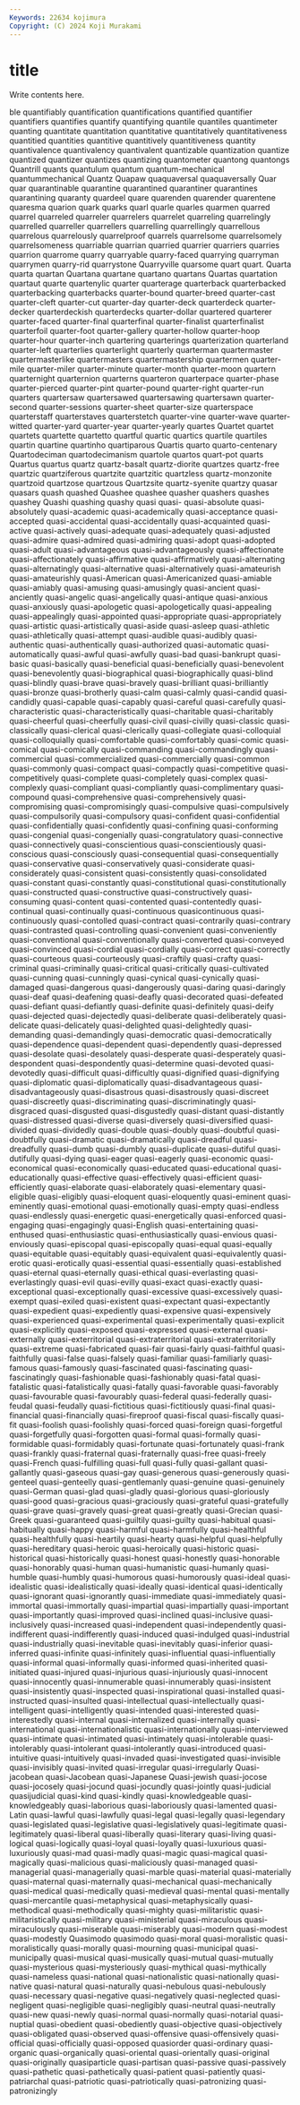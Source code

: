 ```yaml
---
Keywords: 22634 kojimura
Copyright: (C) 2024 Koji Murakami
---
```


# title

Write contents here.



ble quantifiably quantification quantifications quantified
quantifier quantifiers quantifies quantify quantifying quantile quantiles quantimeter quanting quantitate
quantitation quantitative quantitatively quantitativeness quantitied quantities quantitive quantitively quantitiveness quantity
quantivalence quantivalency quantivalent quantizable quantization quantize quantized quantizer quantizes quantizing
quantometer quantong quantongs Quantrill quants quantulum quantum quantum-mechanical quantummechanical Quantz
Quapaw quaquaversal quaquaversally Quar quar quarantinable quarantine quarantined quarantiner quarantines
quarantining quaranty quardeel quare quarenden quarender quarentene quaresma quarion quark
quarks quarl quarle quarles quarmen quarred quarrel quarreled quarreler quarrelers
quarrelet quarreling quarrelingly quarrelled quarreller quarrellers quarrelling quarrellingly quarrellous quarrelous
quarrelously quarrelproof quarrels quarrelsome quarrelsomely quarrelsomeness quarriable quarrian quarried quarrier
quarriers quarries quarrion quarrome quarry quarryable quarry-faced quarrying quarryman quarrymen
quarry-rid quarrystone Quarryville quarsome quart quart. Quarta quarta quartan Quartana
quartane quartano quartans Quartas quartation quartaut quarte quartenylic quarter quarterage
quarterback quarterbacked quarterbacking quarterbacks quarter-bound quarter-breed quarter-cast quarter-cleft quarter-cut quarter-day
quarter-deck quarterdeck quarter-decker quarterdeckish quarterdecks quarter-dollar quartered quarterer quarter-faced quarter-final
quarterfinal quarter-finalist quarterfinalist quarterfoil quarter-foot quarter-gallery quarter-hollow quarter-hoop quarter-hour quarter-inch
quartering quarterings quarterization quarterland quarter-left quarterlies quarterlight quarterly quarterman quartermaster
quartermasterlike quartermasters quartermastership quartermen quarter-mile quarter-miler quarter-minute quarter-month quarter-moon quartern
quarternight quarternion quarterns quarteron quarterpace quarter-phase quarter-pierced quarter-pint quarter-pound quarter-right
quarter-run quarters quartersaw quartersawed quartersawing quartersawn quarter-second quarter-sessions quarter-sheet quarter-size
quarterspace quarterstaff quarterstaves quarterstetch quarter-vine quarter-wave quarter-witted quarter-yard quarter-year quarter-yearly
quartes Quartet quartet quartets quartette quartetto quartful quartic quartics quartile
quartiles quartin quartine quartinho quartiparous Quartis quarto quarto-centenary Quartodeciman quartodecimanism
quartole quartos quart-pot quarts Quartus quartus quartz quartz-basalt quartz-diorite quartzes
quartz-free quartzic quartziferous quartzite quartzitic quartzless quartz-monzonite quartzoid quartzose quartzous
Quartzsite quartz-syenite quartzy quasar quasars quash quashed Quashee quashee quasher
quashers quashes quashey Quashi quashing quashy quasi quasi- quasi-absolute quasi-absolutely
quasi-academic quasi-academically quasi-acceptance quasi-accepted quasi-accidental quasi-accidentally quasi-acquainted quasi-active quasi-actively quasi-adequate
quasi-adequately quasi-adjusted quasi-admire quasi-admired quasi-admiring quasi-adopt quasi-adopted quasi-adult quasi-advantageous quasi-advantageously
quasi-affectionate quasi-affectionately quasi-affirmative quasi-affirmatively quasi-alternating quasi-alternatingly quasi-alternative quasi-alternatively quasi-amateurish quasi-amateurishly
quasi-American quasi-Americanized quasi-amiable quasi-amiably quasi-amusing quasi-amusingly quasi-ancient quasi-anciently quasi-angelic quasi-angelically
quasi-antique quasi-anxious quasi-anxiously quasi-apologetic quasi-apologetically quasi-appealing quasi-appealingly quasi-appointed quasi-appropriate quasi-appropriately
quasi-artistic quasi-artistically quasi-aside quasi-asleep quasi-athletic quasi-athletically quasi-attempt quasi-audible quasi-audibly quasi-authentic
quasi-authentically quasi-authorized quasi-automatic quasi-automatically quasi-awful quasi-awfully quasi-bad quasi-bankrupt quasi-basic quasi-basically
quasi-beneficial quasi-beneficially quasi-benevolent quasi-benevolently quasi-biographical quasi-biographically quasi-blind quasi-blindly quasi-brave quasi-bravely
quasi-brilliant quasi-brilliantly quasi-bronze quasi-brotherly quasi-calm quasi-calmly quasi-candid quasi-candidly quasi-capable quasi-capably
quasi-careful quasi-carefully quasi-characteristic quasi-characteristically quasi-charitable quasi-charitably quasi-cheerful quasi-cheerfully quasi-civil quasi-civilly
quasi-classic quasi-classically quasi-clerical quasi-clerically quasi-collegiate quasi-colloquial quasi-colloquially quasi-comfortable quasi-comfortably quasi-comic
quasi-comical quasi-comically quasi-commanding quasi-commandingly quasi-commercial quasi-commercialized quasi-commercially quasi-common quasi-commonly quasi-compact
quasi-compactly quasi-competitive quasi-competitively quasi-complete quasi-completely quasi-complex quasi-complexly quasi-compliant quasi-compliantly quasi-complimentary
quasi-compound quasi-comprehensive quasi-comprehensively quasi-compromising quasi-compromisingly quasi-compulsive quasi-compulsively quasi-compulsorily quasi-compulsory quasi-confident
quasi-confidential quasi-confidentially quasi-confidently quasi-confining quasi-conforming quasi-congenial quasi-congenially quasi-congratulatory quasi-connective quasi-connectively
quasi-conscientious quasi-conscientiously quasi-conscious quasi-consciously quasi-consequential quasi-consequentially quasi-conservative quasi-conservatively quasi-considerate quasi-considerately
quasi-consistent quasi-consistently quasi-consolidated quasi-constant quasi-constantly quasi-constitutional quasi-constitutionally quasi-constructed quasi-constructive quasi-constructively
quasi-consuming quasi-content quasi-contented quasi-contentedly quasi-continual quasi-continually quasi-continuous quasicontinuous quasi-continuously quasi-contolled
quasi-contract quasi-contrarily quasi-contrary quasi-contrasted quasi-controlling quasi-convenient quasi-conveniently quasi-conventional quasi-conventionally quasi-converted
quasi-conveyed quasi-convinced quasi-cordial quasi-cordially quasi-correct quasi-correctly quasi-courteous quasi-courteously quasi-craftily quasi-crafty
quasi-criminal quasi-criminally quasi-critical quasi-critically quasi-cultivated quasi-cunning quasi-cunningly quasi-cynical quasi-cynically quasi-damaged
quasi-dangerous quasi-dangerously quasi-daring quasi-daringly quasi-deaf quasi-deafening quasi-deafly quasi-decorated quasi-defeated quasi-defiant
quasi-defiantly quasi-definite quasi-definitely quasi-deify quasi-dejected quasi-dejectedly quasi-deliberate quasi-deliberately quasi-delicate quasi-delicately
quasi-delighted quasi-delightedly quasi-demanding quasi-demandingly quasi-democratic quasi-democratically quasi-dependence quasi-dependent quasi-dependently quasi-depressed
quasi-desolate quasi-desolately quasi-desperate quasi-desperately quasi-despondent quasi-despondently quasi-determine quasi-devoted quasi-devotedly quasi-difficult
quasi-difficultly quasi-dignified quasi-dignifying quasi-diplomatic quasi-diplomatically quasi-disadvantageous quasi-disadvantageously quasi-disastrous quasi-disastrously quasi-discreet
quasi-discreetly quasi-discriminating quasi-discriminatingly quasi-disgraced quasi-disgusted quasi-disgustedly quasi-distant quasi-distantly quasi-distressed quasi-diverse
quasi-diversely quasi-diversified quasi-divided quasi-dividedly quasi-double quasi-doubly quasi-doubtful quasi-doubtfully quasi-dramatic quasi-dramatically
quasi-dreadful quasi-dreadfully quasi-dumb quasi-dumbly quasi-duplicate quasi-dutiful quasi-dutifully quasi-dying quasi-eager quasi-eagerly
quasi-economic quasi-economical quasi-economically quasi-educated quasi-educational quasi-educationally quasi-effective quasi-effectively quasi-efficient quasi-efficiently
quasi-elaborate quasi-elaborately quasi-elementary quasi-eligible quasi-eligibly quasi-eloquent quasi-eloquently quasi-eminent quasi-eminently quasi-emotional
quasi-emotionally quasi-empty quasi-endless quasi-endlessly quasi-energetic quasi-energetically quasi-enforced quasi-engaging quasi-engagingly quasi-English
quasi-entertaining quasi-enthused quasi-enthusiastic quasi-enthusiastically quasi-envious quasi-enviously quasi-episcopal quasi-episcopally quasi-equal quasi-equally
quasi-equitable quasi-equitably quasi-equivalent quasi-equivalently quasi-erotic quasi-erotically quasi-essential quasi-essentially quasi-established quasi-eternal
quasi-eternally quasi-ethical quasi-everlasting quasi-everlastingly quasi-evil quasi-evilly quasi-exact quasi-exactly quasi-exceptional quasi-exceptionally
quasi-excessive quasi-excessively quasi-exempt quasi-exiled quasi-existent quasi-expectant quasi-expectantly quasi-expedient quasi-expediently quasi-expensive
quasi-expensively quasi-experienced quasi-experimental quasi-experimentally quasi-explicit quasi-explicitly quasi-exposed quasi-expressed quasi-external quasi-externally
quasi-exterritorial quasi-extraterritorial quasi-extraterritorially quasi-extreme quasi-fabricated quasi-fair quasi-fairly quasi-faithful quasi-faithfully quasi-false
quasi-falsely quasi-familiar quasi-familiarly quasi-famous quasi-famously quasi-fascinated quasi-fascinating quasi-fascinatingly quasi-fashionable quasi-fashionably
quasi-fatal quasi-fatalistic quasi-fatalistically quasi-fatally quasi-favorable quasi-favorably quasi-favourable quasi-favourably quasi-federal quasi-federally
quasi-feudal quasi-feudally quasi-fictitious quasi-fictitiously quasi-final quasi-financial quasi-financially quasi-fireproof quasi-fiscal quasi-fiscally
quasi-fit quasi-foolish quasi-foolishly quasi-forced quasi-foreign quasi-forgetful quasi-forgetfully quasi-forgotten quasi-formal quasi-formally
quasi-formidable quasi-formidably quasi-fortunate quasi-fortunately quasi-frank quasi-frankly quasi-fraternal quasi-fraternally quasi-free quasi-freely
quasi-French quasi-fulfilling quasi-full quasi-fully quasi-gallant quasi-gallantly quasi-gaseous quasi-gay quasi-generous quasi-generously
quasi-genteel quasi-genteelly quasi-gentlemanly quasi-genuine quasi-genuinely quasi-German quasi-glad quasi-gladly quasi-glorious quasi-gloriously
quasi-good quasi-gracious quasi-graciously quasi-grateful quasi-gratefully quasi-grave quasi-gravely quasi-great quasi-greatly quasi-Grecian
quasi-Greek quasi-guaranteed quasi-guiltily quasi-guilty quasi-habitual quasi-habitually quasi-happy quasi-harmful quasi-harmfully quasi-healthful
quasi-healthfully quasi-heartily quasi-hearty quasi-helpful quasi-helpfully quasi-hereditary quasi-heroic quasi-heroically quasi-historic quasi-historical
quasi-historically quasi-honest quasi-honestly quasi-honorable quasi-honorably quasi-human quasi-humanistic quasi-humanly quasi-humble quasi-humbly
quasi-humorous quasi-humorously quasi-ideal quasi-idealistic quasi-idealistically quasi-ideally quasi-identical quasi-identically quasi-ignorant quasi-ignorantly
quasi-immediate quasi-immediately quasi-immortal quasi-immortally quasi-impartial quasi-impartially quasi-important quasi-importantly quasi-improved quasi-inclined
quasi-inclusive quasi-inclusively quasi-increased quasi-independent quasi-independently quasi-indifferent quasi-indifferently quasi-induced quasi-indulged quasi-industrial
quasi-industrially quasi-inevitable quasi-inevitably quasi-inferior quasi-inferred quasi-infinite quasi-infinitely quasi-influential quasi-influentially quasi-informal
quasi-informally quasi-informed quasi-inherited quasi-initiated quasi-injured quasi-injurious quasi-injuriously quasi-innocent quasi-innocently quasi-innumerable
quasi-innumerably quasi-insistent quasi-insistently quasi-inspected quasi-inspirational quasi-installed quasi-instructed quasi-insulted quasi-intellectual quasi-intellectually
quasi-intelligent quasi-intelligently quasi-intended quasi-interested quasi-interestedly quasi-internal quasi-internalized quasi-internally quasi-international quasi-internationalistic
quasi-internationally quasi-interviewed quasi-intimate quasi-intimated quasi-intimately quasi-intolerable quasi-intolerably quasi-intolerant quasi-intolerantly quasi-introduced
quasi-intuitive quasi-intuitively quasi-invaded quasi-investigated quasi-invisible quasi-invisibly quasi-invited quasi-irregular quasi-irregularly Quasi-jacobean
quasi-Jacobean quasi-Japanese Quasi-jewish quasi-jocose quasi-jocosely quasi-jocund quasi-jocundly quasi-jointly quasi-judicial quasijudicial
quasi-kind quasi-kindly quasi-knowledgeable quasi-knowledgeably quasi-laborious quasi-laboriously quasi-lamented quasi-Latin quasi-lawful quasi-lawfully
quasi-legal quasi-legally quasi-legendary quasi-legislated quasi-legislative quasi-legislatively quasi-legitimate quasi-legitimately quasi-liberal quasi-liberally
quasi-literary quasi-living quasi-logical quasi-logically quasi-loyal quasi-loyally quasi-luxurious quasi-luxuriously quasi-mad quasi-madly
quasi-magic quasi-magical quasi-magically quasi-malicious quasi-maliciously quasi-managed quasi-managerial quasi-managerially quasi-marble quasi-material
quasi-materially quasi-maternal quasi-maternally quasi-mechanical quasi-mechanically quasi-medical quasi-medically quasi-medieval quasi-mental quasi-mentally
quasi-mercantile quasi-metaphysical quasi-metaphysically quasi-methodical quasi-methodically quasi-mighty quasi-militaristic quasi-militaristically quasi-military quasi-ministerial
quasi-miraculous quasi-miraculously quasi-miserable quasi-miserably quasi-modern quasi-modest quasi-modestly Quasimodo quasimodo quasi-moral
quasi-moralistic quasi-moralistically quasi-morally quasi-mourning quasi-municipal quasi-municipally quasi-musical quasi-musically quasi-mutual quasi-mutually
quasi-mysterious quasi-mysteriously quasi-mythical quasi-mythically quasi-nameless quasi-national quasi-nationalistic quasi-nationally quasi-native quasi-natural
quasi-naturally quasi-nebulous quasi-nebulously quasi-necessary quasi-negative quasi-negatively quasi-neglected quasi-negligent quasi-negligible quasi-negligibly
quasi-neutral quasi-neutrally quasi-new quasi-newly quasi-normal quasi-normally quasi-notarial quasi-nuptial quasi-obedient quasi-obediently
quasi-objective quasi-objectively quasi-obligated quasi-observed quasi-offensive quasi-offensively quasi-official quasi-officially quasi-opposed quasiorder
quasi-ordinary quasi-organic quasi-organically quasi-oriental quasi-orientally quasi-original quasi-originally quasiparticle quasi-partisan quasi-passive
quasi-passively quasi-pathetic quasi-pathetically quasi-patient quasi-patiently quasi-patriarchal quasi-patriotic quasi-patriotically quasi-patronizing quasi-patronizingly
